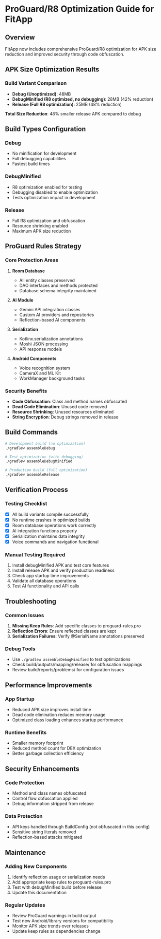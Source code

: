# ProGuard/R8 Optimization Guide for FitApp

## Overview
FitApp now includes comprehensive ProGuard/R8 optimization for APK size reduction and improved security through code obfuscation.

## APK Size Optimization Results

### Build Variant Comparison
- **Debug (Unoptimized)**: 48MB
- **DebugMinified (R8 optimized, no debugging)**: 28MB (42% reduction)  
- **Release (Full R8 optimization)**: 25MB (48% reduction)

**Total Size Reduction**: 48% smaller release APK compared to debug

## Build Types Configuration

### Debug
- No minification for development
- Full debugging capabilities
- Fastest build times

### DebugMinified
- R8 optimization enabled for testing
- Debugging disabled to enable optimization
- Tests optimization impact in development

### Release
- Full R8 optimization and obfuscation
- Resource shrinking enabled
- Maximum APK size reduction

## ProGuard Rules Strategy

### Core Protection Areas
1. **Room Database**
   - All entity classes preserved
   - DAO interfaces and methods protected
   - Database schema integrity maintained

2. **AI Module**
   - Gemini API integration classes
   - Custom AI providers and repositories
   - Reflection-based AI components

3. **Serialization**
   - Kotlinx.serialization annotations
   - Moshi JSON processing
   - API response models

4. **Android Components**
   - Voice recognition system
   - CameraX and ML Kit
   - WorkManager background tasks

### Security Benefits
- **Code Obfuscation**: Class and method names obfuscated
- **Dead Code Elimination**: Unused code removed
- **Resource Shrinking**: Unused resources eliminated
- **String Encryption**: Debug strings removed in release

## Build Commands

```bash
# Development build (no optimization)
./gradlew assembleDebug

# Test optimization (with debugging)
./gradlew assembleDebugMinified

# Production build (full optimization)
./gradlew assembleRelease
```

## Verification Process

### Testing Checklist
- [x] All build variants compile successfully
- [x] No runtime crashes in optimized builds
- [x] Room database operations work correctly
- [x] AI integration functions properly
- [x] Serialization maintains data integrity
- [x] Voice commands and navigation functional

### Manual Testing Required
1. Install debugMinified APK and test core features
2. Install release APK and verify production readiness
3. Check app startup time improvements
4. Validate all database operations
5. Test AI functionality and API calls

## Troubleshooting

### Common Issues
1. **Missing Keep Rules**: Add specific classes to proguard-rules.pro
2. **Reflection Errors**: Ensure reflected classes are kept
3. **Serialization Failures**: Verify @SerialName annotations preserved

### Debug Tools
- Use `./gradlew assembleDebugMinified` to test optimizations
- Check build/outputs/mapping/release/ for obfuscation mappings
- Review build/reports/problems/ for configuration issues

## Performance Improvements

### App Startup
- Reduced APK size improves install time
- Dead code elimination reduces memory usage
- Optimized class loading enhances startup performance

### Runtime Benefits
- Smaller memory footprint
- Reduced method count for DEX optimization
- Better garbage collection efficiency

## Security Enhancements

### Code Protection
- Method and class names obfuscated
- Control flow obfuscation applied
- Debug information stripped from release

### Data Protection
- API keys handled through BuildConfig (not obfuscated in this config)
- Sensitive string literals removed
- Reflection-based attacks mitigated

## Maintenance

### Adding New Components
1. Identify reflection usage or serialization needs
2. Add appropriate keep rules to proguard-rules.pro
3. Test with debugMinified build before release
4. Update this documentation

### Regular Updates
- Review ProGuard warnings in build output
- Test new Android/library versions for compatibility
- Monitor APK size trends over releases
- Update keep rules as dependencies change